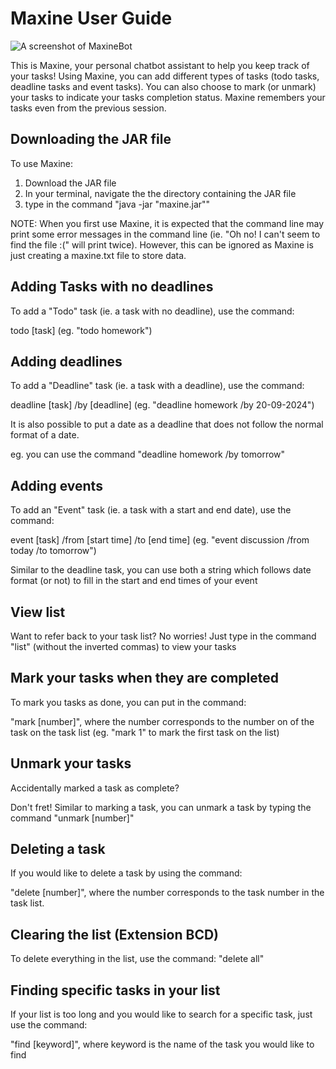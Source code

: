 # Maxine User Guide


![A screenshot of MaxineBot]([Ui.png](https://github.com/gabriellegtw/ip/blob/master/docs/Ui.png?raw=true))


This is Maxine, your personal chatbot assistant to help you keep track of your tasks!
Using Maxine, you can add different types of tasks (todo tasks, deadline tasks and event tasks).
You can also choose to mark (or unmark) your tasks to indicate your tasks completion status.
Maxine remembers your tasks even from the previous session.

## Downloading the JAR file

To use Maxine:

1. Download the JAR file
2. In your terminal, navigate the the directory containing the JAR file
3. type in the command "java -jar "maxine.jar""

NOTE: When you first use Maxine, it is expected that the command line
may print some error messages in the command line
(ie. "Oh no! I can't seem to find the file :(" will print twice).
However, this can be ignored as Maxine is just creating a maxine.txt file to
store data.

## Adding Tasks with no deadlines

To add a "Todo" task (ie. a task with no deadline), use the command:

todo [task] (eg. "todo homework")

## Adding deadlines

To add a "Deadline" task (ie. a task with a deadline), use the command:

deadline [task] /by [deadline] (eg. "deadline homework /by 20-09-2024")

It is also possible to put a date as a deadline that does not follow the normal format of a date.

eg. you can use the command "deadline homework /by tomorrow"

## Adding events

To add an "Event" task (ie. a task with a start and end date), use the command:

event [task] /from [start time] /to [end time] (eg. "event discussion /from today /to tomorrow")

Similar to the deadline task, you can use both a string which follows date format (or not)
to fill in the start and end times of your event

## View list

Want to refer back to your task list? 
No worries! Just type in the command "list" (without the inverted commas) to view your tasks

## Mark your tasks when they are completed

To mark you tasks as done, you can put in the command:

"mark [number]", where the number corresponds to the number on of the task on the task list
(eg. "mark 1" to mark the first task on the list)

## Unmark your tasks

Accidentally marked a task as complete?

Don't fret! Similar to marking a task, you can unmark a task by typing the command "unmark [number]"

## Deleting a task

If you would like to delete a task by using the command:

"delete [number]", where the number corresponds to the task number in the task list.

## Clearing the list (Extension BCD)

To delete everything in the list, use the command: "delete all"

## Finding specific tasks in your list

If your list is too long and you would like to search for a specific task, just use the command:

"find [keyword]", where keyword is the name of the task you would like to find
